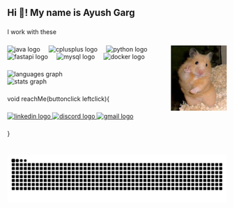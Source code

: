 <h2 align="left">Hi 👋! My name is Ayush Garg</h2>

###

<p align="left">I work with these</p>

###

<img align="right" height="150"  src="hamster.jpg"  />

###

<div align="left">
  <img src="https://cdn.jsdelivr.net/gh/devicons/devicon/icons/java/java-original.svg" height="30" alt="java logo"  />
  <img width="12" />
  <img src="https://cdn.jsdelivr.net/gh/devicons/devicon/icons/cplusplus/cplusplus-original.svg" height="30" alt="cplusplus logo"  />
  <img width="12" />
  <img src="https://cdn.jsdelivr.net/gh/devicons/devicon/icons/python/python-original.svg" height="30" alt="python logo"  />
  <img width="12" />
  <img src="https://cdn.jsdelivr.net/gh/devicons/devicon/icons/fastapi/fastapi-original.svg" height="30" alt="fastapi logo"  />
  <img width="12" />
  <img src="https://cdn.jsdelivr.net/gh/devicons/devicon/icons/mysql/mysql-original.svg" height="30" alt="mysql logo"  />
  <img width="12" />
  <img src="https://cdn.jsdelivr.net/gh/devicons/devicon/icons/docker/docker-original.svg" height="30" alt="docker logo"  />
  
</div>

###

<div align="left" border="white" width="150">
  <img src="https://github-readme-stats.vercel.app/api/top-langs?username=LavaCandy1&locale=en&hide_title=false&layout=compact&card_width=320&langs_count=5&theme=github_dark&hide_border=false" height="150" alt="languages graph" /> <br>
  <img src="https://github-readme-stats.vercel.app/api?username=LavaCandy1&hide_title=false&hide_rank=true&show_icons=true&include_all_commits=false&count_private=true&disable_animations=false&theme=github_dark&locale=en&hide_border=true" height="150" alt="stats graph"  />
</div>

###

<p align="left">void reachMe(buttonclick leftclick){</p>

###

<div align="left">
  <a href="https://www.linkedin.com/in/ayushgarg-17lc/" target="_blank">
    <img src="https://raw.githubusercontent.com/maurodesouza/profile-readme-generator/master/src/assets/icons/social/linkedin/default.svg" width="30" height="15" alt="linkedin logo"  />
  </a>
  <a href="lavacandy1" target="_blank">
    <img src="https://raw.githubusercontent.com/maurodesouza/profile-readme-generator/master/src/assets/icons/social/discord/default.svg" width="30" height="20" alt="discord logo"  />
  </a>
  <a href="aayush.garg.1793@gmail.com" target="_blank">
    <img src="https://raw.githubusercontent.com/maurodesouza/profile-readme-generator/master/src/assets/icons/social/gmail/default.svg" width="30" height="20" alt="gmail logo"  />
  </a>
</div>

###

<p align="left">}</p>

###

<br clear="both">

<img src="https://raw.githubusercontent.com/LavaCandy1/LavaCandy1/output/snake.svg" alt="Snake animation" />

###
